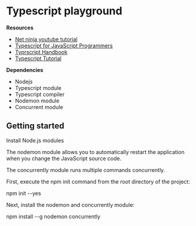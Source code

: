 # Typescript playground

**Resources**
- [Net ninja youtube tutorial](https://www.youtube.com/watch?v=2pZmKW9-I_k&list=PL4cUxeGkcC9gUgr39Q_yD6v-bSyMwKPUI)
- [Typescript for JavaScript Programmers](https://www.typescriptlang.org/docs/handbook/typescript-in-5-minutes.html)
- [Typrscript Handbook](https://www.typescriptlang.org/docs/handbook/intro.html)
- [Typescript Tutorial](https://www.typescripttutorial.net/)

**Dependencies**
- Nodejs
- Typescript module
- Typescript compiler
- Nodemon module
- Concurrent module

## Getting started

Install Node.js modules

The nodemon module allows you to automatically restart the application when you change the JavaScript source code.

The concurrently module runs multiple commands concurrently.

First, execute the npm init command from the root directory of the project:

npm init --yes

Next, install the nodemon and concurrently module:

npm install --g nodemon concurrently

